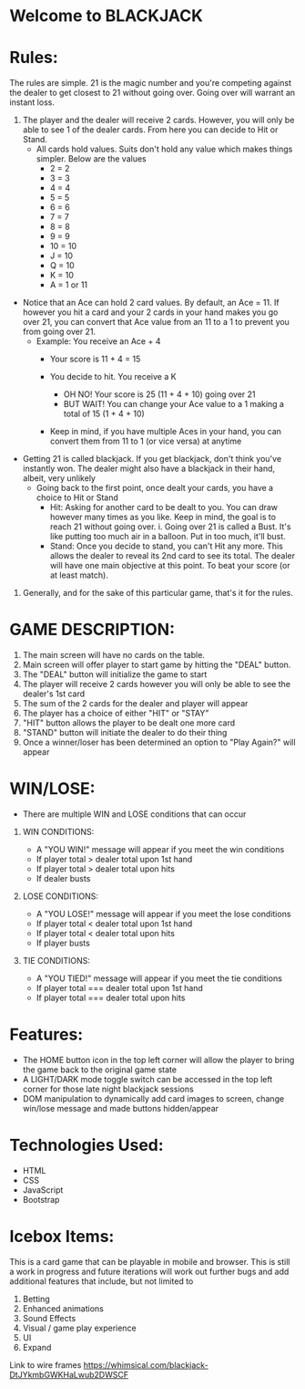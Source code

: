 # Welcome to BLACKJACK

# Rules:

  The rules are simple. 21 is the magic number and you're competing against the dealer to get closest to 21 without going over. Going over will warrant an instant loss.

  1. The player and the dealer will receive 2 cards. However, you will only be able to see 1 of the dealer cards. From here you can decide to Hit or Stand.
     - All cards hold values. Suits don't hold any value which makes things simpler. Below are the values
         - 2 = 2
         - 3 = 3
         - 4 = 4
         - 5 = 5
         - 6 = 6
         - 7 = 7
         - 8 = 8
         - 9 = 9
         - 10 = 10
         - J = 10
         - Q = 10
         - K = 10
         - A = 1 or 11 
   - Notice that an Ace can hold 2 card values.  By default, an Ace = 11. If however you hit a card and your 2 cards in your hand makes you go over 21, you can convert that Ace value from an 11 to a 1 to prevent you from going over 21. 
     - Example: You receive an Ace + 4
          - Your score is 11 + 4 = 15

          - You decide to hit. You receive a K
              - OH NO! Your score is 25 (11 + 4 + 10) going over 21
              - BUT WAIT! You can change your Ace value to a 1 making a total of 15 (1 + 4 + 10)
        - Keep in mind, if you have multiple Aces in your hand, you can convert them from 11 to 1 (or vice versa) at anytime
- Getting 21 is called blackjack. If you get blackjack, don't think you've instantly won. The dealer might also have a blackjack in their hand, albeit, very unlikely
    -  Going back to the first point, once dealt your cards, you have a choice to Hit or Stand
       - Hit: Asking for another card to be dealt to you. You can draw however many times as you like. Keep in mind, the goal is to reach 21 without going over. 
          i. Going over 21 is called a Bust. It's like putting too much air in a balloon. Put in too much, it'll bust. 
       - Stand: Once you decide to stand, you can't Hit any more. This allows the dealer to reveal its 2nd card to see its total. The dealer will have one main objective at this point. To beat your score (or at least match). 
1. Generally, and for the sake of this particular game, that's it for the rules. 


# GAME DESCRIPTION: 
  1. The main screen will have no cards on the table.
  2. Main screen will offer player to start game by hitting the "DEAL" button. 
  3. The "DEAL" button will initialize the game to start
  4. The player will receive 2 cards however you will only be able to see the dealer's 1st card
  5. The sum of the 2 cards for the dealer and player will appear 
  6. The player has a choice of either "HIT" or "STAY"
  7. "HIT" button allows the player to be dealt one more card
  8. "STAND" button will initiate the dealer to do their thing
  9. Once a winner/loser has been determined an option to "Play Again?" will appear

# WIN/LOSE:
- There are multiple WIN and LOSE conditions that can occur

1. WIN CONDITIONS:
   - A "YOU WIN!" message will appear if you meet the win conditions 
   - If player total > dealer total upon 1st hand
   - If player total > dealer total upon hits
   - If dealer busts

2. LOSE CONDITIONS:
   - A "YOU LOSE!" message will appear if you meet the lose conditions 
   - If player total < dealer total upon 1st hand
   - If player total < dealer total upon hits
   - If player busts

3. TIE CONDITIONS:
   - A "YOU TIED!" message will appear if you meet the tie conditions
   - If player total === dealer total upon 1st hand
   - If player total === dealer total upon hits

# Features:
- The HOME button icon in the top left corner will allow the player to bring the game back to the original game state
- A LIGHT/DARK mode toggle switch can be accessed in the top left corner for those late night blackjack sessions
- DOM manipulation to dynamically add card images to screen, change win/lose message and made buttons hidden/appear

# Technologies Used:
- HTML
- CSS
- JavaScript
- Bootstrap

# Icebox Items:
  This is a card game that can be playable in mobile and browser. This is still a work in progress and future iterations will work out further bugs and add additional features that include, but not limited to
  1. Betting
  2. Enhanced animations
  3. Sound Effects
  4. Visual / game play experience
  5. UI
  6. Expand


<img src="">Link to wire frames
https://whimsical.com/blackjack-DtJYkmbGWKHaLwub2DWSCF
